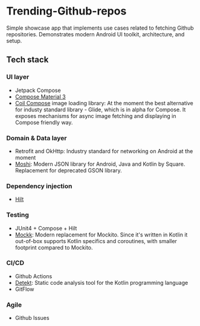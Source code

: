 # Trending-Github-repos

Simple showcase app that implements use cases related to fetching Github repositories. 
Demonstrates modern Android UI toolkit, architecture, and setup.

## Tech stack
### UI layer
- Jetpack Compose 
- [Compose Material 3](https://developer.android.com/jetpack/androidx/releases/compose-material3)
- [Coil Compose](https://coil-kt.github.io/coil/compose/) image loading library: At the moment the best alternative for industy standard library - Glide, which is in alpha for Compose.
It exposes mechanisms for async image fetching and displaying in Compose friendly way. 

### Domain & Data layer
- Retrofit and OkHttp: Industry standard for networking on Android at the moment
- [Moshi](https://github.com/square/moshi): Modern JSON library for Android, Java and Kotlin by Square. Replacement for deprecated GSON library. 

### Dependency injection
- [Hilt](https://developer.android.com/training/dependency-injection/hilt-android)

### Testing
- JUnit4 + Compose + Hilt
- [Mockk](https://github.com/mockk/mockk): Modern replacement for Mockito. Since it's written in Kotlin it out-of-box supports Kotlin specifics and coroutines, with smaller footprint compared to Mockito.

### CI/CD
- Github Actions
- [Detekt](https://detekt.dev/docs/intro/): Static code analysis tool for the Kotlin programming language
- GitFlow

### Agile
- Github Issues
